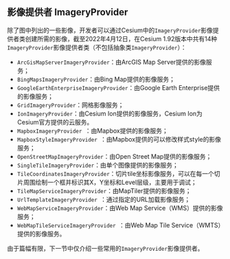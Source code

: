 ## 影像提供者 ImageryProvider

除了图中列出的一些影像，开发者可以通过Cesium中的`ImageryProvider`影像提供者类创建所需的影像，截至2022年4月12日，在Cesium 1.92版本中共有14种`ImageryProvider`影像提供者类（不包括抽象类`ImageryProvider`）：

- `ArcGisMapServerImageryProvider`：由ArcGIS Map Server提供的影像服务；
- `BingMapsImageryProvider`：由Bing Map提供的影像服务；
- `GoogleEarthEnterpriseImageryProvider`：由Google Earth Enterprise提供的影像服务；
- `GridImageryProvider`：网格影像服务；
- `IonImageryProvider`：由Cesium Ion提供的影像服务，Cesium Ion为Cesium官方提供的云服务。
- `MapboxImageryProvider `：由Mapbox提供的影像服务；
- `MapboxStyleImageryProvider `：由Mapbox提供的可以修改样式style的影像服务；
- `OpenStreetMapImageryProvider`：由Open Street Map提供的影像服务；
- `SingleTileImageryProvider`：由单个图像提供的影像服务；
- `TileCoordinatesImageryProvider`：切片tile坐标影像服务，可以在每一个切片周围绘制一个框并标识其X，Y坐标和Level层级，主要用于调试；
- `TileMapServiceImageryProvider`：由MapTiler提供的影像服务；
- `UrlTemplateImageryProvider `：通过指定的URL加载影像服务；
- `WebMapServiceImageryProvider`：由Web Map Service（WMS）提供的影像服务；
- `WebMapTileServiceImageryProvider `：由Web Map Tile Service（WMTS）提供的影像服务。

由于篇幅有限，下一节中仅介绍一些常用的`ImageryProvider`影像提供者。